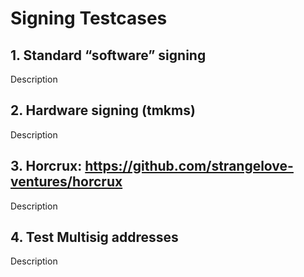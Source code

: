# Signing Testcases

## 1. Standard “software” signing
Description
## 2. Hardware signing (tmkms)
Description
## 3. Horcrux: https://github.com/strangelove-ventures/horcrux
Description
## 4. Test Multisig addresses
Description
